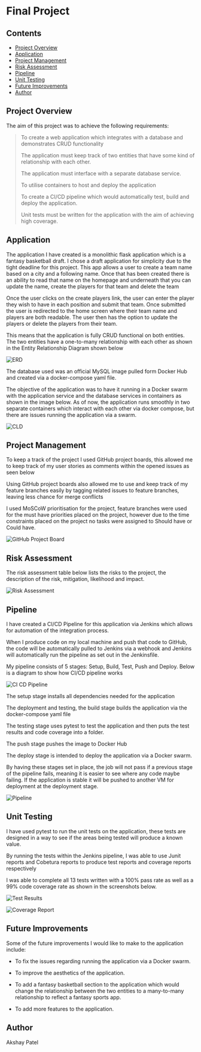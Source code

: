 # Final Project
## Contents

* [Project Overview](#project-overview)
* [Application](#application)
* [Project Management](#project-management)
* [Risk Assessment](#risk-assessment)
* [Pipeline](#pipeline)
* [Unit Testing](#unit-testing)
* [Future Improvements](#future-improvements)
* [Author](#author)

## Project Overview
The aim of this project was to achieve the following requirements:
> To create a web application which integrates with a database and demonstrates CRUD functionality
> 
> The application must keep track of two entities that have some kind of relationship with each other.
> 
> The application must interface with a separate database service.
> 
> To utilise containers to host and deploy the application
> 
> To create a CI/CD pipeline which would automatically test, build and deploy the application.
> 
> Unit tests must be written for the application with the aim of achieving high coverage.

## Application

The application I have created is a monolithic flask application which is a fantasy basketball draft. I chose a draft application for simplicity due to the tight deadline for this project. This app allows a user to create a team name based on a city and a following name. Once that has been created there is an ability to read that name on the homepage and underneath that you can update the name, create the players for that team and delete the team

Once the user clicks on the create players link, the user can enter the player they wish to have in each position and submit that team. Once submitted the user is redirected to the home screen where their team name and players are both readable. The user then has the option to update the players or delete the players from their team.

This means that the application is fully CRUD functional on both entities. The two entities have a one-to-many relationship with each other as shown in the Entity Relationship Diagram shown below

![ERD](./docs/ERD.png) 

The database used was an official MySQL image pulled form Docker Hub and created via a docker-compose yaml file.

The objective of the application was to have it running in a Docker swarm with the application service and the database services in containers as shown in the image below. As of now, the application runs smoothly in two separate containers which interact with each other via docker compose, but there are issues running the application via a swarm.

![CLD](./docs/Component-Level-Diagram.png)

## Project Management

To keep a track of the project I used GitHub project boards, this allowed me to keep track of my user stories as comments within the opened issues as seen below

Using GitHub project boards also allowed me to use and keep track of my feature branches easily by tagging related issues to feature branches, leaving less chance for merge conflicts

I used MoSCoW prioritisation for the project, feature branches were used for the must have priorities placed on the project, however due to the time constraints placed on the project no tasks were assigned to Should have or Could have. 

![GitHub Project Board](./docs/Project-Board.png)

## Risk Assessment

The risk assessment table below lists the risks to the project, the description of the risk, mitigation, likelihood and impact.

![Risk Assessment](./docs/Risk-Assessment.png)

## Pipeline

I have created a CI/CD Pipeline for this application via Jenkins which allows for automation of the integration process.

When I produce code on my local machine and push that code to GitHub, the code will be automatically pulled to Jenkins via a webhook and Jenkins will automatically run the pipeline as set out in the Jenkinsfile.

My pipeline consists of 5 stages: Setup, Build, Test, Push and Deploy. Below is a diagram to show how CI/CD pipeline works 

![CI CD Pipeline](./docs/CI-CD-Pipeline.png)

The setup stage installs all dependencies needed for the application

The deployment and testing, the build stage builds the application via the docker-compose yaml file

The testing stage uses pytest to test the application and then puts the test results and code coverage into a folder.

The push stage pushes the image to Docker Hub

The deploy stage is intended to deploy the application via a Docker swarm.

By having these stages set in place, the job will not pass if a previous stage of the pipeline fails, meaning it is easier to see where any code maybe failing. If the application is stable it will be pushed to another VM for deployment at the deployment stage. 

![Pipeline](./docs/Pipeline.png)

## Unit Testing

I have used pytest to run the unit tests on the application, these tests are designed in a way to see if the areas being tested will produce a known value. 

By running the tests within the Jenkins pipeline, I was able to use Junit reports and Cobetura reports to produce test reports and coverage reports respectively

I was able to complete all 13 tests written with a 100% pass rate as well as a 99% code coverage rate as shown in the screenshots below.

![Test Results](./docs/Test-Results.png)

![Coverage Report](./docs/Coverage-Report.png)

## Future Improvements

Some of the future improvements I would like to make to the application include: 

* To fix the issues regarding running the application via a Docker swarm.

* To improve the aesthetics of the application.

* To add a fantasy basketball section to the application which would change the relationship between the two entities to a many-to-many relationship to reflect a fantasy sports app.

* To add more features to the application.

## Author

Akshay Patel


